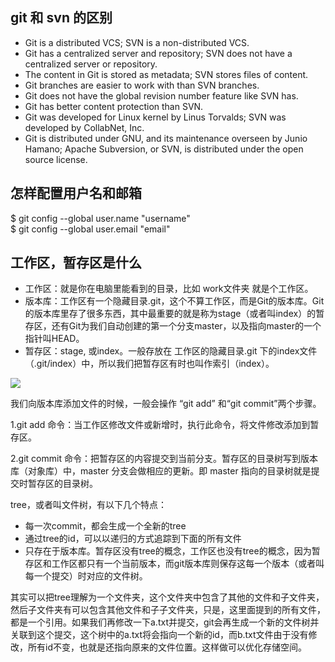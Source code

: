 ## git 和 svn 的区别
- Git is a distributed VCS; SVN is a non-distributed VCS.
- Git has a centralized server and repository; SVN does not have a centralized server or repository.
- The content in Git is stored as metadata; SVN stores files of content.
- Git branches are easier to work with than SVN branches.
- Git does not have the global revision number feature like SVN has.
- Git has better content protection than SVN.
- Git was developed for Linux kernel by Linus Torvalds; SVN was developed by CollabNet, Inc.
- Git is distributed under GNU, and its maintenance overseen by Junio Hamano; Apache Subversion, or SVN, is distributed under the open source license.

## 怎样配置用户名和邮箱
$ git config --global user.name "username"  
$ git config --global user.email "email"

## 工作区，暂存区是什么

- 工作区：就是你在电脑里能看到的目录，比如 work文件夹 就是个工作区。
- 版本库：工作区有一个隐藏目录.git，这个不算工作区，而是Git的版本库。Git的版本库里存了很多东西，其中最重要的就是称为stage（或者叫index）的暂存区，还有Git为我们自动创建的第一个分支master，以及指向master的一个指针叫HEAD。
- 暂存区：stage, 或index。一般存放在 工作区的隐藏目录.git 下的index文件（.git/index）中，所以我们把暂存区有时也叫作索引（index）。

![](http://img.blog.csdn.net/20170215220127324?watermark/2/text/aHR0cDovL2Jsb2cuY3Nkbi5uZXQvdTAxMDY5NzM5NA==/font/5a6L5L2T/fontsize/400/fill/I0JBQkFCMA==/dissolve/70/gravity/Center)

我们向版本库添加文件的时候，一般会操作 “git add” 和“git commit”两个步骤。

1.git add 命令：当工作区修改文件或新增时，执行此命令，将文件修改添加到暂存区。

2.git commit 命令：把暂存区的内容提交到当前分支。暂存区的目录树写到版本库（对象库）中，master 分支会做相应的更新。即 master 指向的目录树就是提交时暂存区的目录树。

tree，或者叫文件树，有以下几个特点：
- 每一次commit，都会生成一个全新的tree
- 通过tree的id，可以以递归的方式追踪到下面的所有文件
- 只存在于版本库。暂存区没有tree的概念，工作区也没有tree的概念，因为暂存区和工作区都只有一个当前版本，而git版本库则保存这每一个版本（或者叫每一个提交）时对应的文件树。

其实可以把tree理解为一个文件夹，这个文件夹中包含了其他的文件和子文件夹，然后子文件夹有可以包含其他文件和子子文件夹，只是，这里面提到的所有文件，都是一个引用。如果我们再修改一下a.txt并提交，git会再生成一个新的文件树并关联到这个提交，这个树中的a.txt将会指向一个新的id，而b.txt文件由于没有修改，所有id不变，也就是还指向原来的文件位置。这样做可以优化存储空间。
